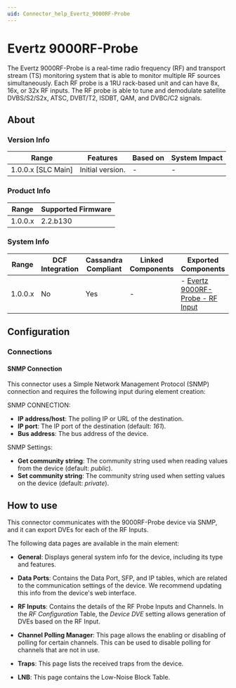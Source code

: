 ```yaml
---
uid: Connector_help_Evertz_9000RF-Probe
---
```


# Evertz 9000RF-Probe

The Evertz 9000RF-Probe is a real-time radio frequency (RF) and transport stream (TS) monitoring system that is able to monitor multiple RF sources simultaneously. Each RF probe is a 1RU rack-based unit and can have 8x, 16x, or 32x RF inputs. The RF probe is able to tune and demodulate satellite DVBS/S2/S2x, ATSC, DVBT/T2, ISDBT, QAM, and DVBC/C2 signals.

## About

### Version Info

| Range              | Features         | Based on | System Impact |
|--------------------|------------------|----------|---------------|
| 1.0.0.x [SLC Main] | Initial version. | -        | -             |

### Product Info

| Range   | Supported Firmware |
|---------|--------------------|
| 1.0.0.x | 2.2.b130       |

### System Info

| Range   | DCF Integration | Cassandra Compliant | Linked Components | Exported Components                                                                  |
|---------|-----------------|---------------------|-------------------|--------------------------------------------------------------------------------------|
| 1.0.0.x | No              | Yes                 | -                 | - [Evertz 9000RF-Probe - RF Input](xref:Connector_help_Evertz_9000RF-Probe_-_RF_Input) |

## Configuration

### Connections

#### SNMP Connection

This connector uses a Simple Network Management Protocol (SNMP) connection and requires the following input during element creation:

SNMP CONNECTION:

- **IP address/host**: The polling IP or URL of the destination.
- **IP port**: The IP port of the destination (default: *161*).
- **Bus address**: The bus address of the device.

SNMP Settings:

- **Get community string**: The community string used when reading values from the device (default: *public*).
- **Set community string**: The community string used when setting values on the device (default: *private*).

## How to use

This connector communicates with the 9000RF-Probe device via SNMP, and it can export DVEs for each of the RF Inputs.

The following data pages are available in the main element:

- **General**: Displays general system info for the device, including its type and features.

- **Data Ports**: Contains the Data Port, SFP, and IP tables, which are related to the communication settings of the device. We recommend updating this info from the device's web interface.

- **RF Inputs**: Contains the details of the RF Probe Inputs and Channels. In the *RF Configuration* Table, the *Device DVE* setting allows generation of DVEs based on the RF Input.

- **Channel Polling Manager**: This page allows the enabling or disabling of polling for certain channels. This can be used to disable polling for channels that are not in use.

- **Traps**: This page lists the received traps from the device.

- **LNB**: This page contains the Low-Noise Block Table.
